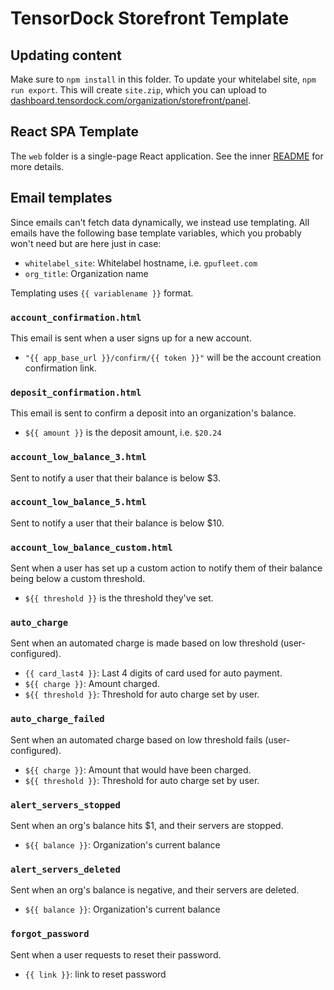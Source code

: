 # TensorDock Storefront Template

## Updating content

Make sure to `npm install` in this folder. To update your whitelabel site, `npm run export`. This will create `site.zip`, which you can upload to [dashboard.tensordock.com/organization/storefront/panel](https://dashboard.tensordock.com/organization/storefront/panel).

## React SPA Template

The `web` folder is a single-page React application. See the inner [README](./web/README.md) for more details.

## Email templates

Since emails can't fetch data dynamically, we instead use templating. All emails have the following base template variables, which you probably won't need but are here just in case:

- `whitelabel_site`: Whitelabel hostname, i.e. `gpufleet.com`
- `org_title`: Organization name

Templating uses `{{ variablename }}` format.

### `account_confirmation.html`

This email is sent when a user signs up for a new account.

- `"{{ app_base_url }}/confirm/{{ token }}"` will be the account creation confirmation link.

### `deposit_confirmation.html`

This email is sent to confirm a deposit into an organization's balance.

- `${{ amount }}` is the deposit amount, i.e. `$20.24`

### `account_low_balance_3.html`

Sent to notify a user that their balance is below $3.

### `account_low_balance_5.html`

Sent to notify a user that their balance is below $10.

### `account_low_balance_custom.html`

Sent when a user has set up a custom action to notify them of their balance being below a custom threshold.

- `${{ threshold }}` is the threshold they've set.

### `auto_charge`

Sent when an automated charge is made based on low threshold (user-configured).

- `{{ card_last4 }}`: Last 4 digits of card used for auto payment.
- `${{ charge }}`: Amount charged.
- `${{ threshold }}`: Threshold for auto charge set by user.

### `auto_charge_failed`

Sent when an automated charge based on low threshold fails (user-configured).

- `${{ charge }}`: Amount that would have been charged.
- `${{ threshold }}`: Threshold for auto charge set by user.

### `alert_servers_stopped`

Sent when an org's balance hits $1, and their servers are stopped.

- `${{ balance }}`: Organization's current balance

### `alert_servers_deleted`

Sent when an org's balance is negative, and their servers are deleted.

- `${{ balance }}`: Organization's current balance

### `forgot_password`

Sent when a user requests to reset their password.

- `{{ link }}`: link to reset password
